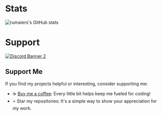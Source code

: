 # Stats
![rumaiers's GitHub stats](https://github-readme-stats.vercel.app/api?username=rumaier&show_icons=true&theme=merko)

# Support
<a href='https://discord.gg/8TzrRRheV5'>![Discord Banner 2](https://discordapp.com/api/guilds/1223124665183240212/widget.png?style=banner3)</a>

## Support Me
If you find my projects helpful or interesting, consider supporting me:
- ☕️ [Buy me a coffee](https://ko-fi.com/rumaier): Every little bit helps keep me fueled for coding!
- ⭐️ Star my repositories: It's a simple way to show your appreciation for my work.

<!---
rumaier/rumaier is a ✨ special ✨ repository because its `README.md` (this file) appears on your GitHub profile.
You can click the Preview link to take a look at your changes.
---> 
